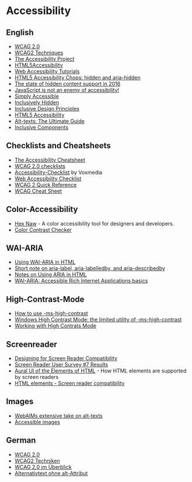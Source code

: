 Accessibility
=============

English
-------

-	[WCAG 2.0](http://www.w3.org/TR/2008/REC-WCAG20-20081211/)
-	[WCAG2 Techniques](http://www.w3.org/TR/2012/NOTE-WCAG20-TECHS-20120103/)
-	[The Accessibility Project](http://a11yproject.com/)
-	[HTML5Accessibility](http://www.html5accessibility.com/)
-	[Web Accessibility Tutorials](http://www.w3.org/WAI/tutorials/)
-	[HTML5 Accessibility Chops: hidden and aria-hidden](https://www.paciellogroup.com/blog/2012/05/html5-accessibility-chops-hidden-and-aria-hidden/)
-	[The state of hidden content support in 2016](https://www.paciellogroup.com/blog/2016/01/the-state-of-hidden-content-support-in-2016/)
-	[JavaScript is not an enemy of accessibility!](https://www.marcozehe.de/2016/11/23/javascript-not-enemy-accessibility/)
-	[Simply Accessible](http://simplyaccessible.com/)
- [Inclusively Hidden](http://www.scottohara.me/blog/2017/04/14/inclusively-hidden.html)
- [Inclusive Design Principles](http://inclusivedesignprinciples.org)
- [HTML5 Accessibility](http://html5accessibility.com)
- [Alt-texts: The Ultimate Guide](https://axesslab.com/alt-texts)
-	[Inclusive Components](http://inclusive-components.club/)


Checklists and Cheatsheets
------

- [The Accessibility Cheatsheet](https://bitsofco.de/the-accessibility-cheatsheet/)
- [WCAG 2.0 checklists](https://www.wuhcag.com/wcag-checklist/)
- [Accessibility-Checklist](http://accessibility.voxmedia.com) by Voxmedia
- [Web Accessibility Checklist](http://a11yproject.com/checklist.html)
-	[WCAG 2 Quick Reference](http://www.3pha.com/wcag2/)
-	[WCAG Cheat Sheet](http://worksperfectly.net/wcag/)

Color-Accessibility
------

-	[Hex Naw](https://hexnaw.com/) - A color accessibility tool for designers and developers.
-	[Color Contrast Checker](https://marijohannessen.github.io/color-contrast-checker/)


WAI-ARIA
------

-	[Using WAI-ARIA in HTML](http://www.w3.org/TR/2013/WD-aria-in-html-20130214/)
- [Short note on aria-label, aria-labelledby, and aria-describedby](https://developer.paciellogroup.com/blog/2017/07/short-note-on-aria-label-aria-labelledby-and-aria-describedby/)
-	[Notes on Using ARIA in HTML](http://w3c.github.io/aria-in-html/)
-	[WAI-ARIA: Accessible Rich Internet Applications basics](http://www.standardista.com/standards/wai-aria-accessible-rich-internet-applications-basics/)


High-Contrast-Mode
------

- [How to use -ms-high-contrast](http://www.gwhitworth.com/blog/2017/04/how-to-use-ms-high-contrast)
- [Windows High Contrast Mode: the limited utility of -ms-high-contrast](https://developer.paciellogroup.com/blog/2016/12/windows-high-contrast-mode-the-limited-utility-of-ms-high-contrast/)
- [Working with High Contrats Mode](https://rawgit.com/ericwbailey/working-with-high-contrast-mode-talk/master/index.html#/)

Screenreader
------

- [Designing for Screen Reader Compatibility](https://webaim.org/techniques/screenreader/)
- [Screen Reader User Survey #7 Results](https://webaim.org/projects/screenreadersurvey7/)
- [Aural UI of the Elements of HTML](https://thepaciellogroup.github.io/AT-browser-tests/) - How HTML elements are supported by screen readers
- [HTML elements - Screen reader compatibility](https://www.powermapper.com/tests/screen-readers/elements/)

Images
------

- [WebAIMs extensive take on alt-texts](https://webaim.org/techniques/alttext/)
- [Accessible images](https://webaim.org/techniques/images/)

German
------

- [WCAG 2.0](http://www.w3.org/Translations/WCAG20-de/)
- [WCAG2 Techniken](http://www.einfach-fuer-alle.de/wcag2.0/uebersetzungen/WCAG20-TECHS/)
- [WCAG 2.0 im Überblick](http://www.einfach-fuer-alle.de/artikel/wcag-einfuehrung/)
- [Alternativtext ohne alt-Attribut](https://www.hellbusch.de/alternativtext-ohne-alt-attribut/)
